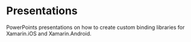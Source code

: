 # Presentations
PowerPoints presentations on how to create custom binding libraries for Xamarin.iOS and Xamarin.Android.
